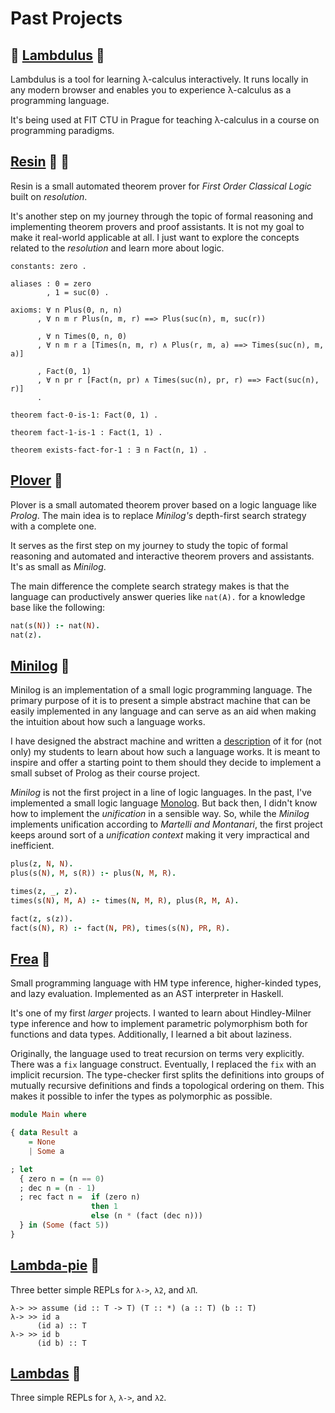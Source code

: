 # Past Projects

## :school: [Lambdulus](https://github.com/lambdulus/frontend) :evergreen_tree:

Lambdulus is a tool for learning λ-calculus interactively.
It runs locally in any modern browser and enables you to experience λ-calculus as a programming language.

It's being used at FIT CTU in Prague for teaching λ-calculus in a course on programming paradigms.

<!-- ![Screenshot of the part of the Lambdulus web interface](./imgs/lambdulus-frontend-fact.png) -->


## [Resin](https://github.com/lambduli/resin) :hibiscus: :tulip:

Resin is a small automated theorem prover for _First Order Classical Logic_ built on *resolution*.

It's another step on my journey through the topic of formal reasoning and implementing theorem provers and proof assistants.
It is not my goal to make it real-world applicable at all. I just want to explore the concepts related to the _resolution_ and learn more about logic.


```
constants: zero .

aliases : 0 = zero
        , 1 = suc(0) .

axioms: ∀ n Plus(0, n, n)
      , ∀ n m r Plus(n, m, r) ==> Plus(suc(n), m, suc(r))

      , ∀ n Times(0, n, 0)
      , ∀ n m r a [Times(n, m, r) ∧ Plus(r, m, a) ==> Times(suc(n), m, a)]

      , Fact(0, 1)
      , ∀ n pr r [Fact(n, pr) ∧ Times(suc(n), pr, r) ==> Fact(suc(n), r)]
      .

theorem fact-0-is-1: Fact(0, 1) .

theorem fact-1-is-1 : Fact(1, 1) .

theorem exists-fact-for-1 : ∃ n Fact(n, 1) .
```


## [Plover](https://github.com/lambduli/plover) :rose:

Plover is a small automated theorem prover based on a logic language like *Prolog*.
The main idea is to replace *Minilog's* depth-first search strategy with a complete one.

It serves as the first step on my journey to study the topic of formal reasoning and automated and interactive theorem provers and assistants.
It's as small as _Minilog_.

The main difference the complete search strategy makes is that the language can productively answer queries like `nat(A).` for a knowledge base like the following:

```prolog
nat(s(N)) :- nat(N).
nat(z).
```


## [Minilog](https://github.com/lambduli/minilog) :cherry_blossom:

Minilog is an implementation of a small logic programming language.
The primary purpose of it is to present a simple abstract machine that can be easily implemented in any language and can serve as an aid when making the intuition about how such a language works.

I have designed the abstract machine and written a [description](https://github.com/lambduli/minilog/blob/main/WRITEUP.md) of it for (not only) my students to learn about how such a language works.
It is meant to inspire and offer a starting point to them should they decide to implement a small subset of Prolog as their course project.

_Minilog_ is not the first project in a line of logic languages.
In the past, I've implemented a small logic language [Monolog](https://github.com/lambduli/monolog).
But back then, I didn't know how to implement the _unification_ in a sensible way.
So, while the _Minilog_ implements unification according to _Martelli and Montanari_,
the first project keeps around sort of a _unification context_ making it very impractical and inefficient.


```prolog
plus(z, N, N).
plus(s(N), M, s(R)) :- plus(N, M, R).

times(z, _, z).
times(s(N), M, A) :- times(N, M, R), plus(R, M, A).

fact(z, s(z)).
fact(s(N), R) :- fact(N, PR), times(s(N), PR, R).
```


## [Frea](https://github.com/lambduli/frea) :chestnut:

Small programming language with HM type inference, higher-kinded types, and lazy evaluation.
Implemented as an AST interpreter in Haskell.

It's one of my first _larger_ projects. I wanted to learn about Hindley-Milner type inference and how to implement parametric polymorphism both for functions and data types. Additionally, I learned a bit about laziness.

Originally, the language used to treat recursion on terms very explicitly. There was a `fix` language construct.
Eventually, I replaced the `fix` with an implicit recursion. The type-checker first splits the definitions into groups of mutually recursive definitions and finds a topological ordering on them. This makes it possible to infer the types as polymorphic as possible.

  
```haskell
module Main where

{ data Result a
    = None
    | Some a

; let
  { zero n = (n == 0)
  ; dec n = (n - 1)
  ; rec fact n =  if (zero n)
                  then 1
                  else (n * (fact (dec n)))
  } in (Some (fact 5))
}
```


## [Lambda-pie](https://github.com/lambduli/lambda-pie) :palm_tree:

Three better simple REPLs for `λ->`, `λ2`, and `λΠ`.


```
λ-> >> assume (id :: T -> T) (T :: *) (a :: T) (b :: T)
λ-> >> id a
      (id a) :: T
λ-> >> id b
      (id b) :: T
```


## [Lambdas](https://github.com/lambduli/lambdas) :ear_of_rice:

Three simple REPLs for `λ`, `λ->`, and `λ2`.
